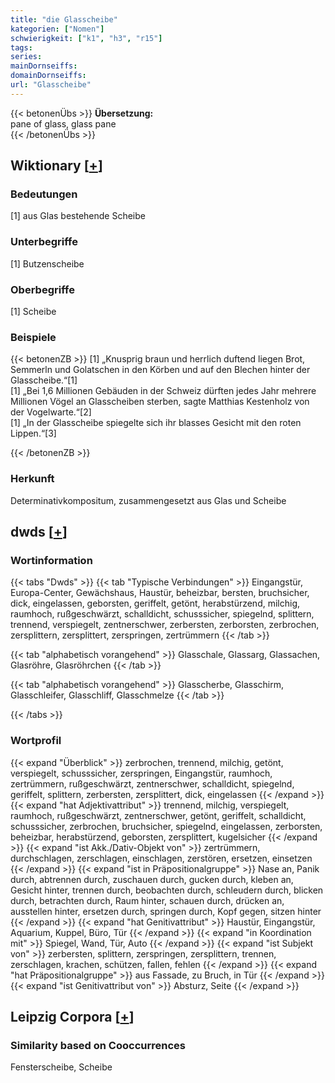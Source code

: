 ```yaml
---
title: "die Glasscheibe"
kategorien: ["Nomen"]
schwierigkeit: ["k1", "h3", "r15"]
tags:
series:
mainDornseiffs:
domainDornseiffs:
url: "Glasscheibe"
---
```


{{< betonenÜbs >}}
**Übersetzung:**  
pane of glass, glass pane  
{{< /betonenÜbs >}}

## Wiktionary [[+](https://de.wiktionary.org/wiki/Glasscheibe)]

### Bedeutungen
[1] aus Glas bestehende Scheibe  

### Unterbegriffe
[1] Butzenscheibe  

### Oberbegriffe
[1] Scheibe  

### Beispiele
{{< betonenZB >}}
[1] „Knusprig braun und herrlich duftend liegen Brot, Semmerln und Golatschen in den Körben und auf den Blechen hinter der Glasscheibe.“[1]  
[1] „Bei 1,6 Millionen Gebäuden in der Schweiz dürften jedes Jahr mehrere Millionen Vögel an Glasscheiben sterben, sagte Matthias Kestenholz von der Vogelwarte.“[2]  
[1] „In der Glasscheibe spiegelte sich ihr blasses Gesicht mit den roten Lippen.“[3]  

{{< /betonenZB >}}
### Herkunft
Determinativkompositum, zusammengesetzt aus Glas und Scheibe  



## dwds [[+](https://www.dwds.de/wb/Glasscheibe)]

### Wortinformation
{{< tabs "Dwds" >}}
{{< tab "Typische Verbindungen" >}}
Eingangstür, Europa-Center, Gewächshaus, Haustür, beheizbar, bersten, bruchsicher, dick, eingelassen, geborsten, geriffelt, getönt, herabstürzend, milchig, raumhoch, rußgeschwärzt, schalldicht, schusssicher, spiegelnd, splittern, trennend, verspiegelt, zentnerschwer, zerbersten, zerborsten, zerbrochen, zersplittern, zersplittert, zerspringen, zertrümmern
{{< /tab >}}

{{< tab "alphabetisch vorangehend" >}}
Glasschale, Glassarg, Glassachen, Glasröhre, Glasröhrchen
{{< /tab >}}

{{< tab "alphabetisch vorangehend" >}}
Glasscherbe, Glasschirm, Glasschleifer, Glasschliff, Glasschmelze
{{< /tab >}}

{{< /tabs >}}

### Wortprofil
{{< expand "Überblick" >}} zerbrochen, trennend, milchig, getönt, verspiegelt, schusssicher, zerspringen, Eingangstür, raumhoch, zertrümmern, rußgeschwärzt, zentnerschwer, schalldicht, spiegelnd, geriffelt, splittern, zerbersten, zersplittert, dick, eingelassen {{< /expand >}}
{{< expand "hat Adjektivattribut" >}} trennend, milchig, verspiegelt, raumhoch, rußgeschwärzt, zentnerschwer, getönt, geriffelt, schalldicht, schusssicher, zerbrochen, bruchsicher, spiegelnd, eingelassen, zerborsten, beheizbar, herabstürzend, geborsten, zersplittert, kugelsicher {{< /expand >}}
{{< expand "ist Akk./Dativ-Objekt von" >}} zertrümmern, durchschlagen, zerschlagen, einschlagen, zerstören, ersetzen, einsetzen {{< /expand >}}
{{< expand "ist in Präpositionalgruppe" >}} Nase an, Panik durch, abtrennen durch, zuschauen durch, gucken durch, kleben an, Gesicht hinter, trennen durch, beobachten durch, schleudern durch, blicken durch, betrachten durch, Raum hinter, schauen durch, drücken an, ausstellen hinter, ersetzen durch, springen durch, Kopf gegen, sitzen hinter {{< /expand >}}
{{< expand "hat Genitivattribut" >}} Haustür, Eingangstür, Aquarium, Kuppel, Büro, Tür {{< /expand >}}
{{< expand "in Koordination mit" >}} Spiegel, Wand, Tür, Auto {{< /expand >}}
{{< expand "ist Subjekt von" >}} zerbersten, splittern, zerspringen, zersplittern, trennen, zerschlagen, krachen, schützen, fallen, fehlen {{< /expand >}}
{{< expand "hat Präpositionalgruppe" >}} aus Fassade, zu Bruch, in Tür {{< /expand >}}
{{< expand "ist Genitivattribut von" >}} Absturz, Seite {{< /expand >}}

## Leipzig Corpora [[+](https://corpora.uni-leipzig.de/en/res?word=Glasscheibe&corpusId=deu_newscrawl-public_2018)]


### Similarity based on Cooccurrences
Fensterscheibe, Scheibe

